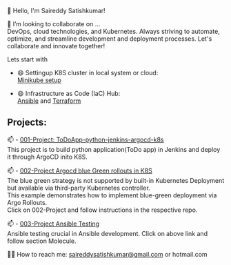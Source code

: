 👋 Hello, I'm Saireddy Satishkumar! 

👯 I’m looking to collaborate on ...  
DevOps, cloud technologies, and Kubernetes. Always striving to automate, optimize, and streamline development and deployment processes. Let's collaborate and innovate together!


Lets start with 
- 😄 Settingup K8S cluster in local system or cloud:  
[Minikube setup](https://github.com/saireddysatishkumar/K8S/tree/main/Minikube)

- 😄 Infrastructure as Code (IaC) Hub:  
[Ansible](https://github.com/saireddysatishkumar/Ansible) and [Terraform](https://github.com/saireddysatishkumar/Terraform)  

## Projects:
📫 - [001-Project: ToDoApp-python-jenkins-argocd-k8s](https://github.com/saireddysatishkumar/001-Project)  
This project is to build python application(ToDo app) in Jenkins and deploy it through ArgoCD inito K8S.  

📫 - [002-Project Argocd blue Green rollouts in K8S](https://github.com/saireddysatishkumar/ArgoCD)  
The blue green strategy is not supported by built-in Kubernetes Deployment but available via third-party Kubernetes controller.   
This example demonstrates how to implement blue-green deployment via Argo Rollouts.  
Click on 002-Project and follow instructions in the respective repo.
   
📫 - [003-Project Ansible Testing](https://github.com/saireddysatishkumar/Ansible)  
Ansible testing crucial in Ansible development. Click on above link and follow section Molecule.


🤔✨ How to reach me:
 saireddysatishkumar@gmail.com or hotmail.com



<!--
**saireddysatishkumar/saireddysatishkumar** is a ✨ _special_ ✨ repository because its `README.md` (this file) appears on your GitHub profile.

Here are some ideas to get you started:

- 🔭 I’m currently working on ...
- 🌱 I’m currently learning ...

- 🤔 I’m looking for help with ...
- 💬 Ask me about ...
- 📫 How to reach me: ...
- 😄 Pronouns: ...
- ⚡ Fun fact: ...
-->
